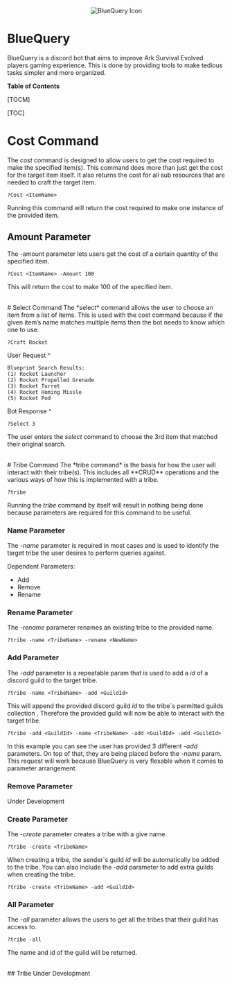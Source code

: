 <p align="center">
    <img src="https://raw.githubusercontent.com/ChaseRoth/BlueQuery/master/Branding/bluequery512.png" alt="BlueQuery Icon"/>
</p>

# BlueQuery

BlueQuery is a discord bot that aims to improve Ark Survival Evolved players gaming experience. This is done by providing tools to make tedious tasks simpler and more organized.

**Table of Contents**

[TOCM]

[TOC]

# Cost Command
The *cost* command is designed to allow users to get the cost required to make the specified item(s). This command does more than just get the cost for the target item itself. It also returns the cost for all sub resources that are needed to craft the target item.

	?Cost <ItemName>

Running this command will return the cost required to make one instance of the provided item.

## Amount Parameter
The -amount parameter lets users get the cost of a certain quantity of the specified item.

	?Cost <ItemName> -Amount 100

This will return the cost to make 100 of the specified item.

<br/>
# Select Command
The *select* command allows the user to choose an item from a list of items. This is used with the cost command because if the given item’s name matches multiple items then the bot needs to know which one to use.

	?Craft Rocket
User Request ^

	Blueprint Search Results:
	(1) Rocket Launcher
	(2) Rocket Propelled Grenade
	(3) Rocket Turret
	(4) Rocket Homing Missle
	(5) Rocket Pod
Bot Response ^

	?Select 3
The user enters the *select* command to choose the 3rd item that matched their original search.

<br/>
# Tribe Command
The *tribe command* is the basis for how the user will interact with their tribe(s). This includes all **CRUD** operations and the various ways of how this is implemented with a tribe.

	?tribe

Running the *tribe* command by itself will result in nothing being done because parameters are required for this command to be useful.

### Name Parameter
The *-name* parameter is required in most cases and is used to identify the target tribe the user desires to perform queries against.

Dependent Parameters:
- Add
- Remove
- Rename

### Rename Parameter
The *-rename* parameter renames an existing tribe to the provided name.

	?tribe -name <TribeName> -rename <NewName>

### Add Parameter
The *-add* parameter is a repeatable param that is used to add a *id* of a discord guild to the target tribe.

	?tribe -name <TribeName> -add <GuildId>

This will append the provided discord guild *id* to the tribe`s permitted guilds collection . Therefore the provided guild will now be able to interact with the target tribe.

	?tribe -add <GuildId> -name <TribeName> -add <GuildId> -add <GuildId>

In this example you can see the user has provided 3 different *-add* parameters. On top of that, they are being placed before the *-name* param. This request will work because BlueQuery is very flexable when it comes to parameter arrangement.

### Remove Parameter
Under Development

### Create Parameter
The *-create* parameter creates a tribe with a give name.

	?tribe -create <TribeName>

When creating a tribe, the sender`s guild *id* will be automatically be added to the tribe. You can also include the *-add* parameter to add extra guilds when creating the tribe.

	?tribe -create <TribeName> -add <GuildId>

### All Parameter
The *-all* parameter allows the users to get all the tribes that their guild has access to.

	?tribe -all

The name and id of the guild will be returned. 

<br/>
## Tribe
Under Development
